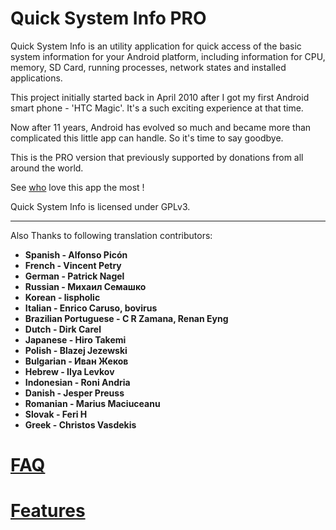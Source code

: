 Quick System Info PRO
=====================

Quick System Info is an utility application for quick access of the basic system information for your Android platform, including information for CPU, memory, SD Card, running processes, network states and installed applications.

This project initially started back in April 2010 after I got my first Android smart phone - 'HTC Magic'. It's a such exciting experience at that time.

Now after 11 years, Android has evolved so much and became more than complicated this little app can handle. So it's time to say goodbye.

This is the PRO version that previously supported by donations from all around the world.

See [who](http://qsysinfo.appspot.com/supporters.jsp) love this app the most !

Quick System Info is licensed under GPLv3.
***

Also Thanks to following translation contributors:

* **Spanish  - Alfonso Picón**
* **French  - Vincent Petry**
* **German  - Patrick Nagel**
* **Russian  - Михаил Семашко**
* **Korean  - lispholic**
* **Italian  - Enrico Caruso, bovirus**
* **Brazilian Portuguese	- C R Zamana, Renan Eyng**
* **Dutch  - Dirk Carel**
* **Japanese  - Hiro Takemi**
* **Polish	- Blazej Jezewski**
* **Bulgarian	- Иван Жеков**
* **Hebrew	- Ilya Levkov**
* **Indonesian	- Roni Andria**
* **Danish	- Jesper Preuss**
* **Romanian	- Marius Maciuceanu**
* **Slovak	- Feri H**
* **Greek	- Christos Vasdekis**

[FAQ](https://github.com/qauck/qsysinfo/wiki/FAQ)
==============
[Features](https://github.com/qauck/qsysinfo/wiki/Features)
==============